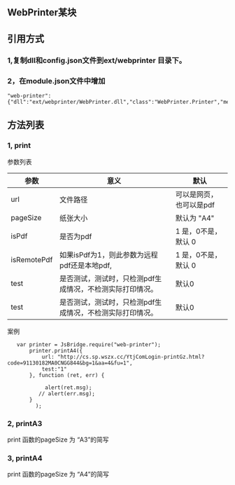 ## WebPrinter某块

## 引用方式

### 1,复制dll和config.json文件到ext/webprinter 目录下。 

### 2，在module.json文件中增加

```
"web-printer":{"dll":"ext/webprinter/WebPrinter.dll","class":"WebPrinter.Printer","methods":"print,printA3,printA4"}

```

## 方法列表

### 1, print

参数列表


参数|意义|默认
---|---|---
url|文件路径|可以是网页，也可以是pdf
pageSize|纸张大小| 默认为 "A4"
isPdf|是否为pdf| 1 是，0不是，默认 0
isRemotePdf|如果isPdf为1，则此参数为远程pdf还是本地pdf,| 1 是，0不是，默认 0
test|是否测试，测试时，只检测pdf生成情况，不检测实际打印情况。|默认0
test|是否测试，测试时，只检测pdf生成情况，不检测实际打印情况。|默认0



案例

```
   var printer = JsBridge.require("web-printer");
       printer.printA4({
           url: "http://cs.sp.wszx.cc/YtjComLogin-printGz.html?code=91130182MA0CNGG844&bg=1&aa=4&fu=1",
           test:"1"
       }, function (ret, err) {

			alert(ret.msg);
          // alert(err.msg);
       }
         );
```

### 2, printA3 

print 函数的pageSize 为 “A3”的简写

### 3, printA4   

print 函数的pageSize 为 “A4”的简写